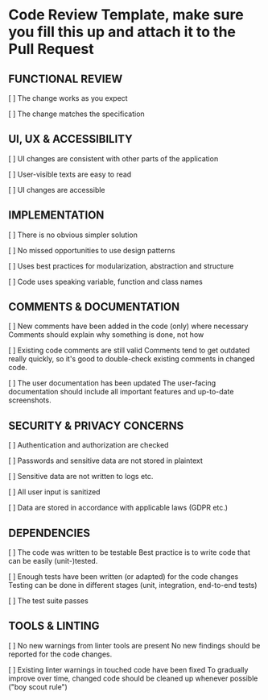 # Code Review Template, make sure you fill this up and attach it to the Pull Request

## FUNCTIONAL REVIEW
[ ] The change works as you expect

[ ] The change matches the specification

## UI, UX & ACCESSIBILITY
[ ] UI changes are consistent with other parts of the application

[ ] User-visible texts are easy to read

[ ] UI changes are accessible

## IMPLEMENTATION
[ ] There is no obvious simpler solution

[ ] No missed opportunities to use design patterns

[ ] Uses best practices for modularization, abstraction and structure

[ ] Code uses speaking variable, function and class names

## COMMENTS & DOCUMENTATION
[ ] New comments have been added in the code (only) where necessary
Comments should explain why something is done, not how

[ ] Existing code comments are still valid
Comments tend to get outdated really quickly, so it's good to double-check existing comments in changed code.

[ ] The user documentation has been updated
The user-facing documentation should include all important features and up-to-date screenshots.

## SECURITY & PRIVACY CONCERNS
[ ] Authentication and authorization are checked

[ ] Passwords and sensitive data are not stored in plaintext

[ ] Sensitive data are not written to logs etc.

[ ] All user input is sanitized

[ ] Data are stored in accordance with applicable laws (GDPR etc.)

## DEPENDENCIES
[ ] The code was written to be testable
Best practice is to write code that can be easily (unit-)tested.

[ ] Enough tests have been written (or adapted) for the code changes
Testing can be done in different stages (unit, integration, end-to-end tests)

[ ] The test suite passes

## TOOLS & LINTING
[ ] No new warnings from linter tools are present
No new findings should be reported for the code changes.

[ ] Existing linter warnings in touched code have been fixed
To gradually improve over time, changed code should be cleaned up whenever possible ("boy scout rule")


